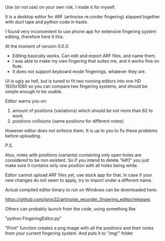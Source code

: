 Use (or not use) on your own risk. I made it for myself.

It is a desktop editor for  ARF (artinoise re.corder fingering) slapped together with duct tape and python code in haste.

I found very inconvenient to use phone app for extensive fingering system editing, therefore here it this.


At the moment of version 0.0.3:


* Editing basically works. Can edit and export ARF files, and name them.
* I was able to make my own fingering that suites me, and it works fine on flute.
* It does not support keyboard mode fingerings, whatever they are.


UI is ugly as hell, but is tuned to fit  two running editors into one HD 1920x1080 so you can compare two fingering systems,
and should be simple enough to be usable.


Editor warns  you on:

1) amount of positions (variations)   which should be not more than 62 to work.
2) positions collisions (same positions for different notes) 

However editor does not enforce them.
It is up to you to fix these problems before uploading. 

P.S. 

Also, notes with positions (variants) containing only open holes are considered to be non existent.
So if you intend to delete "A#0" you just make sure it contains only one position with all holes being white.


Editor cannot upload ARF files yet, use stock app for that. 
In case if your new changes do not seem to apply, try to import under a different name.




Actual compiled editor binary to run on Windows can be downloaded here:

https://github.com/ignis32/artinoise_recorder_fingering_editor/releases


Others can probably launch from the code, using something like 

"python FingeringEditor.py"



"Print" function creates a png image with all the positions and their notes from your current fingering system. And puts it to "img/" folder
